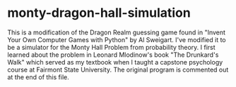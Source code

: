 # monty-dragon-hall-simulation

This is a modification of the Dragon Realm guessing game found in "Invent Your Own Computer
Games with Python" by Al Sweigart. I've modified it to be a simulator for the Monty Hall
Problem from probability theory. I first learned about the problem in Leonard Mlodinow's book
"The Drunkard's Walk" which served as my textbook when I taught a capstone psychology course
at Fairmont State University. The original program is commented out at the end of this file.
